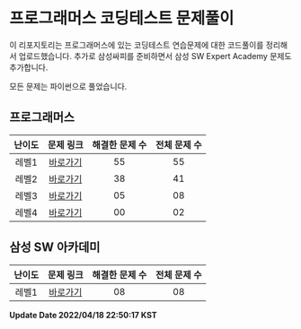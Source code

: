 # 프로그래머스 코딩테스트 문제풀이

이 리포지토리는 프로그래머스에 있는 코딩테스트 연습문제에 대한 코드풀이를 정리해서 업로드했습니다.
추가로 삼성싸피를 준비하면서 삼성 SW Expert Academy 문제도 추가합니다.

모든 문제는 파이썬으로 풀었습니다.   

## 프로그래머스
| 난이도 | 문제 링크 | 해결한 문제 수 | 전체 문제 수 |
| :--: |:--: |:--: |:--: |
|레벨1|[바로가기](https://github.com/westreed/ProgrammersAlgorithm/blob/main/Programmers/LEVEL1.md)|55|55|
|레벨2|[바로가기](https://github.com/westreed/ProgrammersAlgorithm/blob/main/Programmers/LEVEL2.md)|38|41|
|레벨3|[바로가기](https://github.com/westreed/ProgrammersAlgorithm/blob/main/Programmers/LEVEL3.md)|05|08|
|레벨4|[바로가기](https://github.com/westreed/ProgrammersAlgorithm/blob/main/Programmers/LEVEL4.md)|00|02|
## 삼성 SW 아카데미
| 난이도 | 문제 링크 | 해결한 문제 수 | 전체 문제 수 |
| :--: |:--: |:--: |:--: |
|레벨1|[바로가기](https://github.com/westreed/ProgrammersAlgorithm/blob/main/SAMSUNG_SW_Expert_Academy/LEVEL1.md)|08|08|


**Update Date 2022/04/18 22:50:17 KST**

